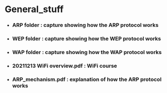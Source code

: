 # General_stuff

* ### ARP folder : capture showing how the ARP protocol works

* ### WEP folder : capture showing how the WEP protocol works

* ### WAP folder : capture showing how the WAP protocol works

* ### 20211213 WiFi overview.pdf : WiFi course

* ### ARP_mechanism.pdf : explanation of how the ARP protocol works
